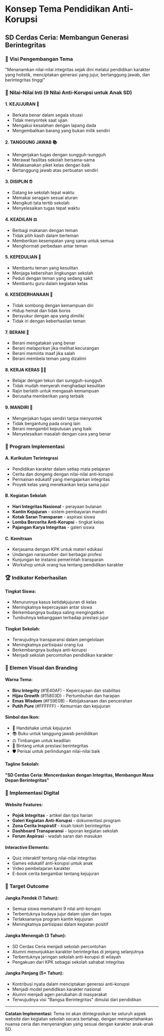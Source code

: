 # Konsep Tema Pendidikan Anti-Korupsi
## SD Cerdas Ceria: Membangun Generasi Berintegritas

### 🎯 **Visi Pengembangan Tema**
"Menanamkan nilai-nilai integritas sejak dini melalui pendidikan karakter yang holistik, menciptakan generasi yang jujur, bertanggung jawab, dan berintegritas tinggi"

### 🌟 **Nilai-Nilai Inti (9 Nilai Anti-Korupsi untuk Anak SD)**

#### 1. **KEJUJURAN** 🤝
- Berkata benar dalam segala situasi
- Tidak menyontek saat ujian
- Mengakui kesalahan dengan lapang dada
- Mengembalikan barang yang bukan milik sendiri

#### 2. **TANGGUNG JAWAB** 📚
- Mengerjakan tugas dengan sungguh-sungguh
- Merawat fasilitas sekolah bersama-sama
- Melaksanakan piket kelas dengan baik
- Bertanggung jawab atas perbuatan sendiri

#### 3. **DISIPLIN** ⏰
- Datang ke sekolah tepat waktu
- Memakai seragam sesuai aturan
- Mengikuti tata tertib sekolah
- Menyelesaikan tugas tepat waktu

#### 4. **KEADILAN** ⚖️
- Berbagi makanan dengan teman
- Tidak pilih kasih dalam berteman
- Memberikan kesempatan yang sama untuk semua
- Menghormati perbedaan antar teman

#### 5. **KEPEDULIAN** 💝
- Membantu teman yang kesulitan
- Menjaga kebersihan lingkungan sekolah
- Peduli dengan teman yang sedang sakit
- Membantu guru dalam kegiatan kelas

#### 6. **KESEDERHANAAN** 🌱
- Tidak sombong dengan kemampuan diri
- Hidup hemat dan tidak boros
- Bersyukur dengan apa yang dimiliki
- Tidak iri dengan keberhasilan teman

#### 7. **BERANI** 💪
- Berani mengatakan yang benar
- Berani melaporkan jika melihat kecurangan
- Berani meminta maaf jika salah
- Berani membela teman yang dizalimi

#### 8. **KERJA KERAS** 🏃‍♀️
- Belajar dengan tekun dan sungguh-sungguh
- Tidak mudah menyerah menghadapi kesulitan
- Rajin berlatih untuk mengasah kemampuan
- Berusaha memberikan yang terbaik

#### 9. **MANDIRI** 🦅
- Mengerjakan tugas sendiri tanpa menyontek
- Tidak bergantung pada orang lain
- Berani mengambil keputusan yang baik
- Menyelesaikan masalah dengan cara yang benar

### 📖 **Program Implementasi**

#### **A. Kurikulum Terintegrasi**
- Pendidikan karakter dalam setiap mata pelajaran
- Cerita dan dongeng dengan nilai-nilai anti-korupsi
- Permainan edukatif yang mengajarkan integritas
- Proyek kelas yang menekankan kerja sama jujur

#### **B. Kegiatan Sekolah**
- **Hari Integritas Nasional** - perayaan bulanan
- **Kantin Kejujuran** - sistem pembayaran mandiri
- **Kotak Saran Transparan** - aspirasi siswa
- **Lomba Bercerita Anti-Korupsi** - tingkat kelas
- **Pajangan Karya Integritas** - galeri siswa

#### **C. Kemitraan**
- Kerjasama dengan KPK untuk materi edukasi
- Undangan narasumber dari berbagai profesi
- Kunjungan ke instansi pemerintah transparan
- Workshop untuk orang tua tentang pendidikan karakter

### 🏆 **Indikator Keberhasilan**

#### **Tingkat Siswa:**
- Menurunnya kasus ketidakjujuran di kelas
- Meningkatnya kepercayaan antar siswa
- Berkembangnya budaya saling mengingatkan
- Tumbuhnya kebanggaan terhadap prestasi jujur

#### **Tingkat Sekolah:**
- Terwujudnya transparansi dalam pengelolaan
- Meningkatnya partisipasi orang tua
- Berkembangnya budaya anti-korupsi
- Menjadi sekolah percontohan pendidikan karakter

### 🎨 **Elemen Visual dan Branding**

#### **Warna Tema:**
- **Biru Integrity** (#1E40AF) - Kepercayaan dan stabilitas
- **Hijau Growth** (#15803D) - Pertumbuhan dan harapan  
- **Emas Wisdom** (#F59E0B) - Kebijaksanaan dan pencerahan
- **Putih Pure** (#FFFFFF) - Kemurnian dan kejujuran

#### **Simbol dan Ikon:**
- 🤝 Handshake untuk kejujuran
- 📚 Buku untuk tanggung jawab pendidikan
- ⚖️ Timbangan untuk keadilan
- 🌟 Bintang untuk prestasi berintegritas
- 🛡️ Perisai untuk perlindungan nilai-nilai baik

#### **Tagline Sekolah:**
**"SD Cerdas Ceria: Mencerdaskan dengan Integritas, Membangun Masa Depan Berintegritas"**

### 📱 **Implementasi Digital**

#### **Website Features:**
- **Pojok Integritas** - artikel dan tips harian
- **Galeri Kegiatan Anti-Korupsi** - dokumentasi program
- **Zona Cerita Inspiratif** - kisah tokoh berintegritas
- **Dashboard Transparansi** - laporan kegiatan sekolah
- **Forum Aspirasi** - wadah saran dan masukan

#### **Interactive Elements:**
- Quiz interaktif tentang nilai-nilai integritas
- Games edukatif anti-korupsi untuk anak
- Video pembelajaran karakter
- E-book cerita bergambar tentang kejujuran

### 🎯 **Target Outcome**

#### **Jangka Pendek (1 Tahun):**
- Semua siswa memahami 9 nilai anti-korupsi
- Terbentuknya budaya jujur dalam ujian dan tugas
- Terlaksananya program kantin kejujuran
- Meningkatnya partisipasi dalam kegiatan positif

#### **Jangka Menengah (3 Tahun):**
- SD Cerdas Ceria menjadi sekolah percontohan
- Alumni menunjukkan karakter berintegritas di jenjang selanjutnya  
- Terbentuknya jaringan sekolah anti-korupsi di wilayah
- Pengakuan dari KPK sebagai sekolah sahabat integritas

#### **Jangka Panjang (5+ Tahun):**
- Kontribusi nyata dalam menciptakan generasi anti-korupsi
- Menjadi model pendidikan karakter nasional
- Alumni menjadi agen perubahan di masyarakat
- Terwujudnya visi "Bangsa Berintegritas" dimulai dari pendidikan

---

**Catatan Implementasi:**
Tema ini akan diintegrasikan ke seluruh aspek website dan kegiatan sekolah secara bertahap, dengan mempertahankan nuansa ceria dan menyenangkan yang sesuai dengan karakter anak-anak SD.
